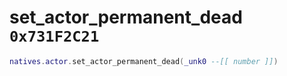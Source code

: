 # set_actor_permanent_dead `0x731F2C21`

```lua
natives.actor.set_actor_permanent_dead(_unk0 --[[ number ]])
```